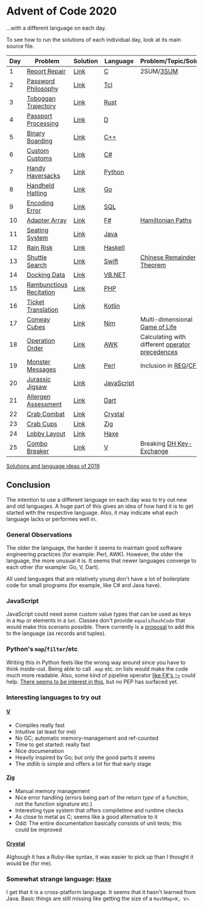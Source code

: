# Advent of Code 2020
...with a different language on each day.

To see how to run the solutions of each individual day, look at its main source file.

| Day | Problem                                                         | Solution   | Language                                                                | Problem/Topic/Solution                                                                                                        |
|-----|-----------------------------------------------------------------|------------|-------------------------------------------------------------------------|-------------------------------------------------------------------------------------------------------------------------------|
| 1   | [Report Repair](https://adventofcode.com/2020/day/1)            | [Link](01) | [C](https://en.wikipedia.org/wiki/C_(programming_language))             | 2SUM/[3SUM](https://en.wikipedia.org/wiki/3SUM)                                                                               |
| 2   | [Password Philosophy](https://adventofcode.com/2020/day/2)      | [Link](02) | [Tcl](https://en.wikipedia.org/wiki/Tcl)                                |                                                                                                                               |
| 3   | [Toboggan Trajectory](https://adventofcode.com/2020/day/3)      | [Link](03) | [Rust](https://en.wikipedia.org/wiki/Rust_(programming_language))       |                                                                                                                               |
| 4   | [Passport Processing](https://adventofcode.com/2020/day/4)      | [Link](04) | [D](https://en.wikipedia.org/wiki/D_(programming_language))             |                                                                                                                               |
| 5   | [Binary Boarding](https://adventofcode.com/2020/day/5)          | [Link](05) | [C++](https://en.wikipedia.org/wiki/C++)                                |                                                                                                                               |
| 6   | [Custom Customs](https://adventofcode.com/2020/day/6)           | [Link](06) | [C#](https://en.wikipedia.org/wiki/C-Sharp)                             |                                                                                                                               |
| 7   | [Handy Haversacks](https://adventofcode.com/2020/day/7)         | [Link](07) | [Python](https://en.wikipedia.org/wiki/Python_(programming_language))   |                                                                                                                               |
| 8   | [Handheld Halting](https://adventofcode.com/2020/day/8)         | [Link](08) | [Go](https://en.wikipedia.org/wiki/Go_(programming_language))           |                                                                                                                               |
| 9   | [Encoding Error](https://adventofcode.com/2020/day/9)           | [Link](09) | [SQL](https://en.wikipedia.org/wiki/SQLite)                             |                                                                                                                               |
| 10  | [Adapter Array](https://adventofcode.com/2020/day/10)           | [Link](10) | [F#](https://en.wikipedia.org/wiki/F_Sharp_(programming_language))      | [Hamiltonian Paths](https://en.wikipedia.org/wiki/Hamiltonian_path_problem)                                                   |
| 11  | [Seating System](https://adventofcode.com/2020/day/11)          | [Link](11) | [Java](https://en.wikipedia.org/wiki/Java_(programming_language))       |                                                                                                                               |
| 12  | [Rain Risk](https://adventofcode.com/2020/day/12)               | [Link](12) | [Haskell](https://en.wikipedia.org/wiki/Haskell_(programming_language)) |                                                                                                                               |
| 13  | [Shuttle Search](https://adventofcode.com/2020/day/13)          | [Link](13) | [Swift](https://en.wikipedia.org/wiki/Swift_(programming_language))     | [Chinese Remainder Theorem](https://en.wikipedia.org/wiki/Chinese_Remainder_Theorem)                                          |
| 14  | [Docking Data](https://adventofcode.com/2020/day/14)            | [Link](14) | [VB.NET](https://en.wikipedia.org/wiki/Visual_Basic_.NET)               |                                                                                                                               |
| 15  | [Rambunctious Recitation](https://adventofcode.com/2020/day/15) | [Link](15) | [PHP](https://en.wikipedia.org/wiki/PHP)                                |                                                                                                                               |
| 16  | [Ticket Translation](https://adventofcode.com/2020/day/16)      | [Link](16) | [Kotlin](https://en.wikipedia.org/wiki/Kotlin_(programming_language))   |                                                                                                                               |
| 17  | [Conway Cubes](https://adventofcode.com/2020/day/17)            | [Link](17) | [Nim](https://en.wikipedia.org/wiki/Nim_(programming_language))         | Multi-dimensional [Game of Life](https://en.wikipedia.org/wiki/Conway%27s_Game_of_Life)                                       |
| 18  | [Operation Order](https://adventofcode.com/2020/day/18)         | [Link](18) | [AWK](https://en.wikipedia.org/wiki/AWK)                                | Calculating with different [operator precedences](https://en.wikipedia.org/wiki/Order_of_operations)                         |
| 19  | [Monster Messages](https://adventofcode.com/2020/day/19)        | [Link](19) | [Perl](https://en.wikipedia.org/wiki/Perl)                              | Inclusion in [REG](https://en.wikipedia.org/wiki/Regular_language)/[CFL](https://en.wikipedia.org/wiki/Context-free_language) |
| 20  | [Jurassic Jigsaw](https://adventofcode.com/2020/day/20)         | [Link](20) | [JavaScript](https://en.wikipedia.org/wiki/JavaScript)                  |                                                                                                                               |
| 21  | [Allergen Assessment](https://adventofcode.com/2020/day/21)     | [Link](21) | [Dart](https://en.wikipedia.org/wiki/Dart_(programming_language))       |                                                                                                                               |
| 22  | [Crab Combat](https://adventofcode.com/2020/day/22)             | [Link](22) | [Crystal](https://en.wikipedia.org/wiki/Crystal_(programming_language)) |                                                                                                                               |
| 23  | [Crab Cups](https://adventofcode.com/2020/day/23)               | [Link](23) | [Zig](https://en.wikipedia.org/wiki/Zig_(programming_language))         |                                                                                                                               |
| 24  | [Lobby Layout](https://adventofcode.com/2020/day/24)            | [Link](24) | [Haxe](https://en.wikipedia.org/wiki/Haxe)                              |                                                                                                                               |
| 25  | [Combo Breaker](https://adventofcode.com/2020/day/25)           | [Link](25) | [V](https://vlang.io)                                                   | Breaking [DH Key-Exchange](https://en.wikipedia.org/wiki/Diffie%E2%80%93Hellman_key_exchange)                                 |

[Solutions and language ideas of 2019](https://github.com/nikeee/advent-of-code-2019)

## Conclusion
The intention to use a different language on each day was to try out new and old languages.
A huge part of this gives an idea of how hard it is to get started with the respective language.
Also, it may indicate what each language lacks or performes well in.

### General Observations
The older the language, the harder it seems to maintain good software engineering practices (for example: Perl, AWK).
However, the older the language, the more unusual it is. It seems that newer languages converge to each other (for example: Go, V, Dart).

All used languages that are relatively young don't have a lot of boilerplate code for small programs (for example, like C# and Java have).

### JavaScript
JavaScript could need some custom value types that can be used as keys in a `Map` or elements in a `Set`.
Classes don't provide `equals`/`hashCode` that would make this scenario possible.
There currently is a [proposal](https://github.com/tc39/proposal-record-tuple) to add this to the language (as records and tuples).

### Python's `map`/`filter`/etc
Writing this in Python feels like the wrong way around since you have to think inside-out.
Being able to call `.map` etc. on lists would make the code much more readable.
Also, some kind of pipeline operator [like F#'s `|>`](https://docs.microsoft.com/en-us/dotnet/fsharp/language-reference/symbol-and-operator-reference/) could help.
[There seems to be interest in this](https://www.reddit.com/r/Python/comments/4a83ip/python_pipe_operator_4_years_later/), but no PEP has surfaced yet.

### Interesting languages to try out

#### [V](https://vlang.io)
- Compiles really fast
- Intuitive (at least for me)
- No GC; automatic memory-management and ref-counted
- Time to get started: really fast
- Nice documenation
- Heavily inspired by Go; but only the good parts it seems
- The stdlib is simple and offers a lot for that early stage

#### [Zig](https://ziglang.org)
- Manual memory management
- Nice error handling (errors being part of the return _type_ of a function, not the function signature etc.)
- Interesting type system that offers compiletime and runtime checks
- As close to metal as C; seems like a good alternative to it
- Odd: The entire documentation basically consists of unit tests; this could be improved

#### [Crystal](https://crystal-lang.org)
Alghough it has a Ruby-like syntax, it was easier to pick up than I thought it would be (for me).

### Somewhat strange language: [Haxe](https://haxe.org)
I get that it is a cross-platform language. It seems that it hasn't learned from Java.
Basic things are still missing like getting the size of a `HashMap<K, V>`.
